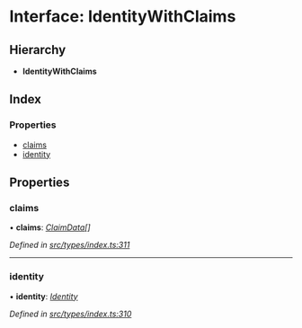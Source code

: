# Interface: IdentityWithClaims

## Hierarchy

* **IdentityWithClaims**

## Index

### Properties

* [claims](identitywithclaims.md#claims)
* [identity](identitywithclaims.md#identity)

## Properties

###  claims

• **claims**: *[ClaimData](claimdata.md)[]*

*Defined in [src/types/index.ts:311](https://github.com/PolymathNetwork/polymesh-sdk/blob/4f2fd432/src/types/index.ts#L311)*

___

###  identity

• **identity**: *[Identity](../classes/identity.md)*

*Defined in [src/types/index.ts:310](https://github.com/PolymathNetwork/polymesh-sdk/blob/4f2fd432/src/types/index.ts#L310)*
